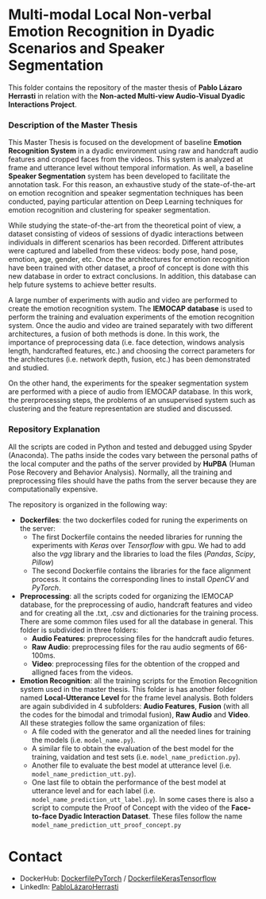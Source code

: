 # Multi-modal Local Non-verbal Emotion Recognition in Dyadic Scenarios and Speaker Segmentation

This folder contains the repository of the master thesis of **Pablo Lázaro Herrasti** in relation with the **Non-acted Multi-view Audio-Visual Dyadic Interactions Project**.

### Description of the Master Thesis
This Master Thesis is focused on the development of baseline **Emotion Recognition System** in a dyadic environment using raw and handcraft audio features and cropped faces from the videos. This system is analyzed at frame and utterance level without temporal information. As well, a baseline **Speaker Segmentation** system has been developed to facilitate the annotation task. For this reason, an exhaustive study of the state-of-the-art on emotion recognition and speaker segmentation techniques has been conducted, paying particular attention on Deep Learning techniques for emotion recognition and clustering for speaker segmentation.

While studying the state-of-the-art from the theoretical point of view, a dataset consisting of videos of sessions of dyadic interactions between individuals in different scenarios has been recorded. Different attributes were captured and labelled from these videos: body pose, hand pose, emotion, age, gender, etc. Once the architectures for emotion recognition have been trained with other dataset, a proof of concept is done with this new database in order to extract conclusions. In addition, this database can help future systems to achieve better results.

A large number of experiments with audio and video are performed to create the emotion recognition system. The **IEMOCAP database** is used to perform the training and evaluation experiments of the emotion recognition system. Once the audio and video are trained separately with two different architectures, a fusion of both methods is done. In this work, the importance of preprocessing data (i.e. face detection, windows analysis length, handcrafted features, etc.) and choosing the correct parameters for the architectures (i.e. network depth, fusion, etc.) has been demonstrated and studied.

On the other hand, the experiments for the speaker segmentation system are performed with a piece of audio from IEMOCAP database. In this work, the prerprocessing steps, the problems of an unsupervised system such as clustering and the feature representation are studied and discussed.
 

### Repository Explanation

All the scripts are coded in Python and tested and debugged using Spyder (Anaconda). The paths inside the codes vary between the personal paths of the local computer and the paths of the server provided by **HuPBA** (Human Pose Recovery and Behavior Analysis). Normally, all the training and preprocessing files should have the paths from the server because they are computationally expensive. 

The repository is organized in the following way: 

* **Dockerfiles**: the two dockerfiles coded for runing the experiments on the server:
  * The first Dockerfile contains the needed libraries for running the experiments with *Keras* over *Tensorflow* with gpu. We had to add also the *vgg* library and the libraries to load the files (*Pandas*, *Scipy*, *Pillow*)
  * The second Dockerfile contains the libraries for the face alignment process. It contains the corresponding lines to install *OpenCV* and *PyTorch*.
* **Preprocessing**: all the scripts coded for organizing the IEMOCAP database, for the preprocessing of audio, handcraft features and video and for creating all the .txt, .csv and dictionaries for the training process. There are some common files used for all the database in general. This folder is subdivided in three folders:
  * **Audio Features**: preprocessing files for the handcraft audio fetures. 
  * **Raw Audio**: preprocessing files for the rau audio segments of 66-100ms.
  * **Video**: preprocessing files for the obtention of the cropped and alligned faces from the videos.
* **Emotion Recognition**: all the training scripts for the Emotion Recognition system used in the master thesis. This folder is has another folder named **Local-Utterance Level** for the frame level analysis. Both folders are again subdivided in 4 subfolders: **Audio Features**, **Fusion** (with all the codes for the bimodal and trimodal fusion), **Raw Audio** and **Video**. All these strategies follow the same organization of files:
  * A file coded with the generator and all the needed lines for training the models (i.e. `model_name.py`).
  * A similar file to obtain the evaluation of the best model for the training, vaidation and test sets (i.e. `model_name_prediction.py`).
  * Another file to evaluate the best model at utterance level (i.e. `model_name_prediction_utt.py`).
  * One last file to obtain the performance of the best model at utterance level and for each label (i.e. `model_name_prediction_utt_label.py`).
 In some cases there is also a script to compute the Proof of Concept with the video of the **Face-to-face Dyadic Interaction Dataset**. These files follow the name `model_name_prediction_utt_proof_concept.py`


# Contact

* DockerHub: [DockerfilePyTorch](https://hub.docker.com/r/rubenbt/tfm_torch) / [DockerfileKerasTensorflow](https://hub.docker.com/r/rubenbt/tfm_docker1)
* LinkedIn: [PabloLázaroHerrasti](http://www.linkedin.com/in/plazh)

